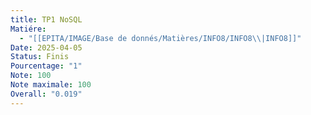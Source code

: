 ```yaml
---
title: TP1 NoSQL
Matiére:
  - "[[EPITA/IMAGE/Base de donnés/Matières/INFO8/INFO8\\|INFO8]]"
Date: 2025-04-05
Status: Finis
Pourcentage: "1"
Note: 100
Note maximale: 100
Overall: "0.019"
---
```

